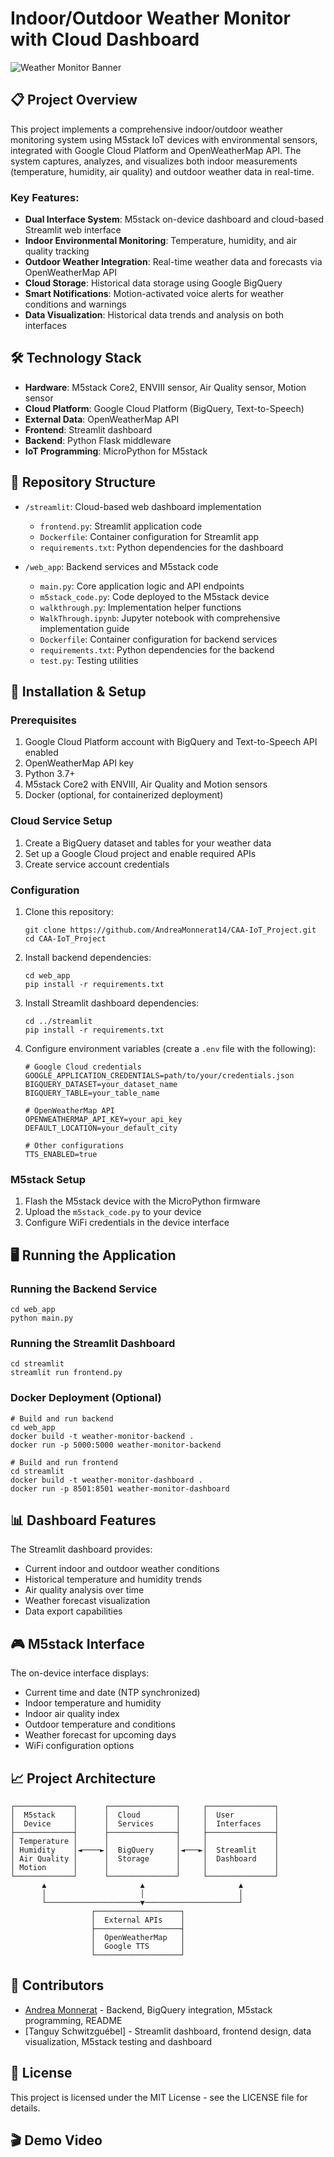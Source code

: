 # Indoor/Outdoor Weather Monitor with Cloud Dashboard

![Weather Monitor Banner](https://via.placeholder.com/800x200?text=Weather+Monitor+System)

## 📋 Project Overview

This project implements a comprehensive indoor/outdoor weather monitoring system using M5stack IoT devices with environmental sensors, integrated with Google Cloud Platform and OpenWeatherMap API. The system captures, analyzes, and visualizes both indoor measurements (temperature, humidity, air quality) and outdoor weather data in real-time.

### Key Features:

- **Dual Interface System**: M5stack on-device dashboard and cloud-based Streamlit web interface
- **Indoor Environmental Monitoring**: Temperature, humidity, and air quality tracking
- **Outdoor Weather Integration**: Real-time weather data and forecasts via OpenWeatherMap API
- **Cloud Storage**: Historical data storage using Google BigQuery
- **Smart Notifications**: Motion-activated voice alerts for weather conditions and warnings
- **Data Visualization**: Historical data trends and analysis on both interfaces

## 🛠️ Technology Stack

- **Hardware**: M5stack Core2, ENVIII sensor, Air Quality sensor, Motion sensor
- **Cloud Platform**: Google Cloud Platform (BigQuery, Text-to-Speech)
- **External Data**: OpenWeatherMap API
- **Frontend**: Streamlit dashboard
- **Backend**: Python Flask middleware
- **IoT Programming**: MicroPython for M5stack

## 📁 Repository Structure

- `/streamlit`: Cloud-based web dashboard implementation
  - `frontend.py`: Streamlit application code
  - `Dockerfile`: Container configuration for Streamlit app
  - `requirements.txt`: Python dependencies for the dashboard

- `/web_app`: Backend services and M5stack code
  - `main.py`: Core application logic and API endpoints
  - `m5stack_code.py`: Code deployed to the M5stack device
  - `walkthrough.py`: Implementation helper functions
  - `WalkThrough.ipynb`: Jupyter notebook with comprehensive implementation guide
  - `Dockerfile`: Container configuration for backend services
  - `requirements.txt`: Python dependencies for the backend
  - `test.py`: Testing utilities

## 🚀 Installation & Setup

### Prerequisites

1. Google Cloud Platform account with BigQuery and Text-to-Speech API enabled
2. OpenWeatherMap API key
3. Python 3.7+
4. M5stack Core2 with ENVIII, Air Quality and Motion sensors
5. Docker (optional, for containerized deployment)

### Cloud Service Setup

1. Create a BigQuery dataset and tables for your weather data
2. Set up a Google Cloud project and enable required APIs
3. Create service account credentials

### Configuration

1. Clone this repository:
   ```
   git clone https://github.com/AndreaMonnerat14/CAA-IoT_Project.git
   cd CAA-IoT_Project
   ```

2. Install backend dependencies:
   ```
   cd web_app
   pip install -r requirements.txt
   ```

3. Install Streamlit dashboard dependencies:
   ```
   cd ../streamlit
   pip install -r requirements.txt
   ```

4. Configure environment variables (create a `.env` file with the following):
   ```
   # Google Cloud credentials
   GOOGLE_APPLICATION_CREDENTIALS=path/to/your/credentials.json
   BIGQUERY_DATASET=your_dataset_name
   BIGQUERY_TABLE=your_table_name
   
   # OpenWeatherMap API
   OPENWEATHERMAP_API_KEY=your_api_key
   DEFAULT_LOCATION=your_default_city
   
   # Other configurations
   TTS_ENABLED=true
   ```

### M5stack Setup

1. Flash the M5stack device with the MicroPython firmware
2. Upload the `m5stack_code.py` to your device
3. Configure WiFi credentials in the device interface

## 🖥️ Running the Application

### Running the Backend Service

```
cd web_app
python main.py
```

### Running the Streamlit Dashboard

```
cd streamlit
streamlit run frontend.py
```

### Docker Deployment (Optional)

```
# Build and run backend
cd web_app
docker build -t weather-monitor-backend .
docker run -p 5000:5000 weather-monitor-backend

# Build and run frontend
cd streamlit
docker build -t weather-monitor-dashboard .
docker run -p 8501:8501 weather-monitor-dashboard
```

## 📊 Dashboard Features

The Streamlit dashboard provides:
- Current indoor and outdoor weather conditions
- Historical temperature and humidity trends
- Air quality analysis over time
- Weather forecast visualization
- Data export capabilities

## 🎮 M5stack Interface

The on-device interface displays:
- Current time and date (NTP synchronized)
- Indoor temperature and humidity
- Indoor air quality index
- Outdoor temperature and conditions
- Weather forecast for upcoming days
- WiFi configuration options

## 📈 Project Architecture

```
┌─────────────┐      ┌───────────────┐     ┌───────────────┐
│  M5stack    │      │  Cloud        │     │  User         │
│  Device     │      │  Services     │     │  Interfaces   │
├─────────────┤      ├───────────────┤     ├───────────────┤
│ Temperature │      │               │     │               │
│ Humidity    │◄────►│  BigQuery     │◄───►│  Streamlit    │
│ Air Quality │      │  Storage      │     │  Dashboard    │
│ Motion      │      │               │     │               │
└─────────────┘      └───────────────┘     └───────────────┘
       ▲                     ▲                     ▲
       │                     │                     │
       └─────────────────────▼─────────────────────┘
                  ┌───────────────────┐
                  │  External APIs    │
                  ├───────────────────┤
                  │  OpenWeatherMap   │
                  │  Google TTS       │
                  └───────────────────┘
```

## 👥 Contributors

- [Andrea Monnerat](https://github.com/AndreaMonnerat14) - Backend, BigQuery integration, M5stack programming, README
- [Tanguy Schwitzguébel] - Streamlit dashboard, frontend design, data visualization, M5stack testing and dashboard

## 📝 License

This project is licensed under the MIT License - see the LICENSE file for details.

## 🎬 Demo Video

